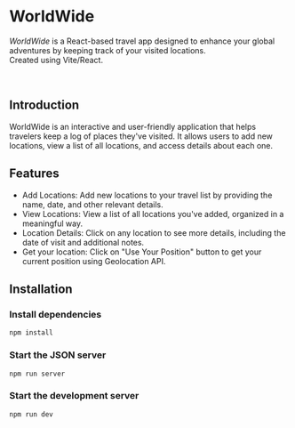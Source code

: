 # WorldWide

_WorldWide_ is a React-based travel app designed to enhance your global adventures by keeping track of your visited locations.
<br />
Created using Vite/React.

<br />

## Introduction

WorldWide is an interactive and user-friendly application that helps travelers keep a log of places they've visited. It allows users to add new locations, view a list of all locations, and access details about each one.

## Features

-   Add Locations: Add new locations to your travel list by providing the name, date, and other relevant details.
-   View Locations: View a list of all locations you've added, organized in a meaningful way.
-   Location Details: Click on any location to see more details, including the date of visit and additional notes.
-   Get your location: Click on "Use Your Position" button to get your current position using Geolocation API.

## Installation

### Install dependencies

`npm install`

### Start the JSON server

`npm run server`

### Start the development server

`npm run dev`
